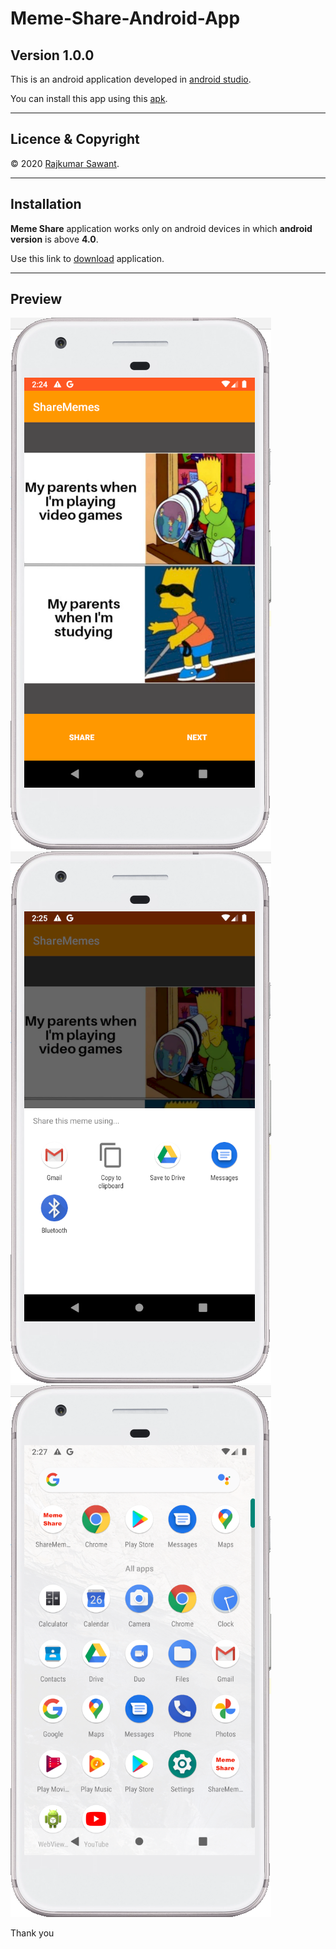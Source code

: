 # Meme-Share-Android-App

**Version 1.0.0**
---

This is an android application developed in [android studio](https://developer.android.com/studio). 

You can install this app using this [apk](https://github.com/codeplusmath/Meme-Share-Android-App/blob/master/app/release/app-release.apk).

---

## Licence & Copyright

© 2020 [Rajkumar Sawant](https://github.com/codeplusmath).

---

## Installation 

<b>Meme Share</b> application works only on android devices in which <b>android version</b> is above <b>4.0</b>.

Use this link to [download](https://github.com/codeplusmath/Meme-Share-Android-App/raw/master/app/release/app-release.apk) application.

---

## Preview

![](https://github.com/codeplusmath/Meme-Share-Android-App/blob/master/Tests/TestMeme1.PNG) 
![](https://github.com/codeplusmath/Meme-Share-Android-App/blob/master/Tests/TestShareButton.PNG)
![](https://github.com/codeplusmath/Meme-Share-Android-App/blob/master/Tests/TestAppIcon.PNG)

Thank you
